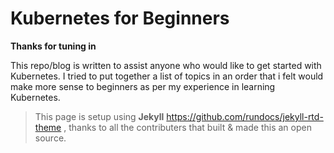 # Kubernetes for Beginners

**Thanks for tuning in**

This repo/blog is written to assist anyone who would like to get started with Kubernetes. I tried to put together a list of topics in an order that i felt would make more sense to beginners as per my experience in learning Kubernetes.


>This page is setup using   **Jekyll** https://github.com/rundocs/jekyll-rtd-theme , thanks to all the contributers that built & made this an open source.
